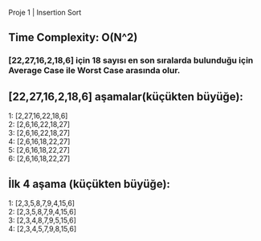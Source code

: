 Proje 1 | Insertion Sort

## Time Complexity: O(N^2)
### [22,27,16,2,18,6] için 18 sayısı en son sıralarda bulunduğu için Average Case ile Worst Case arasında olur.

## [22,27,16,2,18,6] aşamalar(küçükten büyüğe):

1: [2,27,16,22,18,6] <br>
2: [2,6,16,22,18,27] <br>
3: [2,6,16,22,18,27] <br>
4: [2,6,16,18,22,27] <br>
5: [2,6,16,18,22,27] <br>
6: [2,6,16,18,22,27]

## İlk 4 aşama (küçükten büyüğe):
1: [2,3,5,8,7,9,4,15,6] <br>
2: [2,3,5,8,7,9,4,15,6] <br>
3: [2,3,4,8,7,9,5,15,6] <br>
4: [2,3,4,5,7,9,8,15,6]